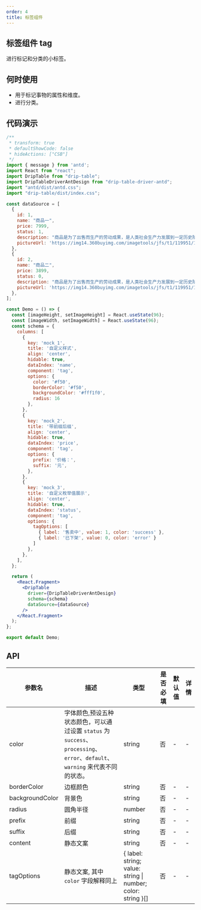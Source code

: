 ```yaml
---
order: 4
title: 标签组件
---
```


## 标签组件 tag

进行标记和分类的小标签。

## 何时使用

 - 用于标记事物的属性和维度。
 - 进行分类。

## 代码演示

```jsx
/**
 * transform: true
 * defaultShowCode: false
 * hideActions: ["CSB"]
 */
import { message } from 'antd';
import React from "react";
import DripTable from "drip-table";
import DripTableDriverAntDesign from "drip-table-driver-antd";
import "antd/dist/antd.css";
import "drip-table/dist/index.css";

const dataSource = [
  {
    id: 1,
    name: "商品一",
    price: 7999,
    status: 1,
    description: "商品是为了出售而生产的劳动成果，是人类社会生产力发展到一定历史阶段的产物，是用于交换的劳动产品。",
    pictureUrl: 'https://img14.360buyimg.com/imagetools/jfs/t1/119951/14/21336/15771/6218427eE68f8f468/e0647b9b7507755d.png',
  },
  {
    id: 2,
    name: "商品二",
    price: 3899,
    status: 0,
    description: "商品是为了出售而生产的劳动成果，是人类社会生产力发展到一定历史阶段的产物，是用于交换的劳动产品。",
    pictureUrl: 'https://img14.360buyimg.com/imagetools/jfs/t1/119951/14/21336/15771/6218427eE68f8f468/e0647b9b7507755d.png',
  },
];

const Demo = () => {
  const [imageHeight, setImageHeight] = React.useState(96);
  const [imageWidth, setImageWidth] = React.useState(96);
  const schema = {
    columns: [
      {
        key: 'mock_1',
        title: '自定义样式',
        align: 'center',
        hidable: true,
        dataIndex: 'name',
        component: 'tag',
        options: {
          color: '#f50',
          borderColor: '#f50',
          backgroundColor: '#fff1f0',
          radius: 16
        },
      },
      {
        key: 'mock_2',
        title: '带前缀后缀',
        align: 'center',
        hidable: true,
        dataIndex: 'price',
        component: 'tag',
        options: {
          prefix: '价格：',
          suffix: '元',
        },
      },
      {
        key: 'mock_3',
        title: '自定义枚举值展示',
        align: 'center',
        hidable: true,
        dataIndex: 'status',
        component: 'tag',
        options: {
          tagOptions: [
            { label: '售卖中', value: 1, color: 'success' },
            { label: '已下架', value: 0, color: 'error' }
          ]
        },
      },
    ],
  };

  return (
    <React.Fragment>
      <DripTable
        driver={DripTableDriverAntDesign}
        schema={schema}
        dataSource={dataSource}
      />
    </React.Fragment>
  );
};

export default Demo;
```

## API

| 参数名 | 描述 | 类型 | 是否必填 | 默认值 | 详情 |
| ----- | ---- | ---- | ------ | ---- | ---- |
| color | 字体颜色,预设五种状态颜色，可以通过设置 `status` 为 `success`、 `processing`、`error`、`default`、`warning` 来代表不同的状态。 | string | 否 | - | - |
| borderColor | 边框颜色 | string | 否 | - | - |
| backgroundColor | 背景色 | string | 否 | - | - |
| radius | 圆角半径 | number | 否 | - | - |
| prefix | 前缀 | string | 否 | - | - |
| suffix | 后缀 | string | 否 | - | - |
| content | 静态文案 | string | 否 | - | - |
| tagOptions | 静态文案, 其中 `color` 字段解释同上 | { label: string; value: string \| number; color: string }[] | 否 | - | - |

